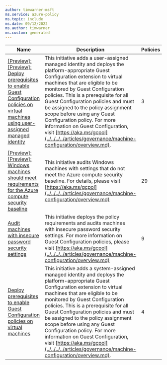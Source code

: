 ```yaml
---
author: timwarner-msft
ms.service: azure-policy
ms.topic: include
ms.date: 09/12/2022
ms.author: timwarner
ms.custom: generated
---
```


|Name |Description |Policies |Version |
|---|---|---|---|
|[\[Preview\]: \[Preview\]: Deploy prerequisites to enable Guest Configuration policies on virtual machines using user-assigned managed identity](https://github.com/Azure/azure-policy/blob/master/built-in-policies/policySetDefinitions/Guest%20Configuration/GuestConfiguration_UserAssignedIdentity_Prerequisites.json) |This initiative adds a user-assigned managed identity and deploys the platform-appropriate Guest Configuration extension to virtual machines that are eligible to be monitored by Guest Configuration policies. This is a prerequisite for all Guest Configuration policies and must be assigned to the policy assignment scope before using any Guest Configuration policy. For more information on Guest Configuration, visit [https://aka.ms/gcpol](../../../../articles/governance/machine-configuration/overview.md). |3 |1.0.0-preview |
|[\[Preview\]: \[Preview\]: Windows machines should meet requirements for the Azure compute security baseline](https://github.com/Azure/azure-policy/blob/master/built-in-policies/policySetDefinitions/Guest%20Configuration/GuestConfiguration_AzureBaseline.json) |This initiative audits Windows machines with settings that do not meet the Azure compute security baseline. For details, please visit [https://aka.ms/gcpol](../../../../articles/governance/machine-configuration/overview.md) |29 |2.0.1-preview |
|[Audit machines with insecure password security settings](https://github.com/Azure/azure-policy/blob/master/built-in-policies/policySetDefinitions/Guest%20Configuration/GuestConfiguration_WindowsPasswordSettingsAINE.json) |This initiative deploys the policy requirements and audits machines with insecure password security settings. For more information on Guest Configuration policies, please visit [https://aka.ms/gcpol](../../../../articles/governance/machine-configuration/overview.md) |9 |1.0.0 |
|[Deploy prerequisites to enable Guest Configuration policies on virtual machines](https://github.com/Azure/azure-policy/blob/master/built-in-policies/policySetDefinitions/Guest%20Configuration/GuestConfiguration_Prerequisites.json) |This initiative adds a system-assigned managed identity and deploys the platform-appropriate Guest Configuration extension to virtual machines that are eligible to be monitored by Guest Configuration policies. This is a prerequisite for all Guest Configuration policies and must be assigned to the policy assignment scope before using any Guest Configuration policy. For more information on Guest Configuration, visit [https://aka.ms/gcpol](../../../../articles/governance/machine-configuration/overview.md). |4 |1.0.0 |